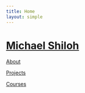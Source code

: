 ```yaml
---
title: Home
layout: simple
---
```


# [Michael Shiloh](http://michaelshiloh.github.io)

[About](http://michaelshiloh.github.io/about)

[Projects](http://michaelshiloh.github.io/projects)

[Courses](http://michaelshiloh.github.io/courses)
